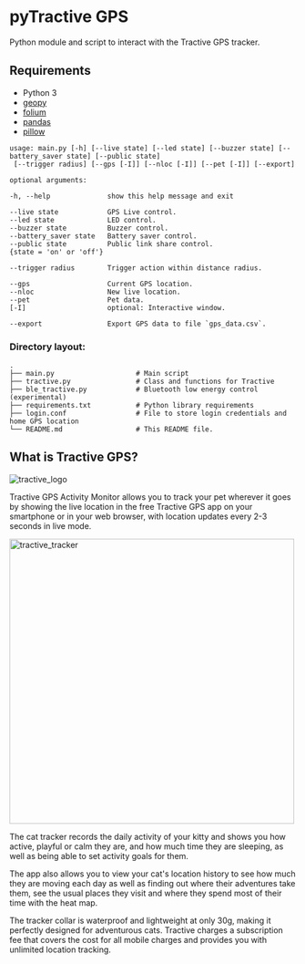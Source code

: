 # pyTractive GPS
Python module and script to interact with the Tractive GPS tracker.


## Requirements

* Python 3
* [geopy](https://pypi.org/project/geopy/)
* [folium](https://pypi.org/project/folium/)
* [pandas](https://pypi.org/project/pandas/)
* [pillow](https://pypi.org/project/Pillow/) 

```
usage: main.py [-h] [--live state] [--led state] [--buzzer state] [--battery_saver state] [--public state] 
 [--trigger radius] [--gps [-I]] [--nloc [-I]] [--pet [-I]] [--export] 

optional arguments:

-h, --help              show this help message and exit

--live state            GPS Live control. 
--led state             LED control. 
--buzzer state          Buzzer control.                           
--battery_saver state   Battery saver control.                                 
--public state          Public link share control.
{state = 'on' or 'off'}

--trigger radius        Trigger action within distance radius.

--gps                   Current GPS location.
--nloc                  New live location.
--pet                   Pet data.
[-I]                    optional: Interactive window.

--export                Export GPS data to file `gps_data.csv`.
```

### Directory layout:
    .
    ├── main.py                    # Main script              
    ├── tractive.py                # Class and functions for Tractive
    ├── ble_tractive.py            # Bluetooth low energy control (experimental)  
    ├── requirements.txt           # Python library requirements
    ├── login.conf                 # File to store login credentials and home GPS location
    └── README.md                  # This README file.
                    
## What is Tractive GPS?

![tractive_logo](https://camo.githubusercontent.com/6dbfd1a54584066a2b629f438f1a9a83738a62d8810c190f415134e5ca80e928/68747470733a2f2f7777772e636f75706f6e736b6973732e636f6d2f77702d636f6e74656e742f75706c6f6164732f323031392f30342f54726163746976652d4c6f676f2d323030783230302e706e67)

Tractive GPS Activity Monitor allows you to track your pet wherever it goes by showing the live location in the free Tractive GPS app on your smartphone or in your web browser, with location updates every 2-3 seconds in live mode. 

<img src="https://camo.githubusercontent.com/3a1244425a0fd06e9318e74ec08e0c533b9281d01ca4195b47fe9b1071c8ab36/68747470733a2f2f63646e2d65712e6e69636573686f70732e636f6d2f75706c6f61642f696d6167652f70726f647563742f6c617267652f64656661756c742f74726163746976652d6770732d747261636b65722d696b6174692d666f722d636174732d312d70632d3537343734392d656e2e706e67" alt="tractive_tracker" width="500"/>

The cat tracker records the daily activity of your kitty and shows you how active, playful or calm they are, and how much time they are sleeping, as well as being able to set activity goals for them. 

The app also allows you to view your cat's location history to see how much they are moving each day as well as finding out where their adventures take them, see the usual places they visit and where they spend most of their time with the heat map. 

The tracker collar is waterproof and lightweight at only 30g, making it perfectly designed for adventurous cats. Tractive charges a subscription fee that covers the cost for all mobile charges and provides you with unlimited location tracking.
